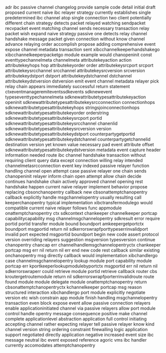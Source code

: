 adr ibc passive channel changelog provide sample code detail initial draft proposed current naive ibc relayer strategy currently establishes single predetermined ibc channel atop single connection two client potentially different chain strategy detects packet relayed watching sendpacket recvpacket event matching channel sends necessary transaction relay packet wish expand naive strategy passive one detects relay channel handshake message packet given connection without know channel advance relaying order accomplish propose adding comprehensive event expose channel metadata transaction sent xibcchannelkeeperhandshakego xibcchannelkeeperpacketgo module example would chanopeninit const eventtypechannelmeta channelmeta attributekeyaction action attributekeyhops hop attributekeyorder order attributekeysrcport srcport attributekeysrcchannel srcchannel attributekeysrcversion srcversion attributekeydstport dstport attributekeydstchannel dstchannel attributekeydstversion dstversion emit event channel metadata relayer pick relay chain appears immediately successful return statement ctxeventmanageremiteventssdkevents sdknewevent typeseventtypechannelmeta sdknewattributetypesattributekeyaction openinit sdknewattributetypesattributekeysrcconnection connectionhops sdknewattributetypesattributekeyhops stringsjoinconnectionhops sdknewattributetypesattributekeyorder orderstring sdknewattributetypesattributekeysrcport portid sdknewattributetypesattributekeysrcchannel chanenlid sdknewattributetypesattributekeysrcversion version sdknewattributetypesattributekeydstport counterpartygetportid sdknewattributetypesattributekeydstchannel counterpartygetchannelid destination version yet known value necessary pad event attribute offset sdknewattributetypesattributekeydstversion metadata event capture header information needed route ibc channel handshake transaction without requiring client query data except connection willing relay intended channelmetasrcconnection event key indexed passive relayer function handling channel open attempt case passive relayer one chain sends chanopeninit relayer inform chain open attempt allow chain decide continues handshake chain actively approved channel opening rest handshake happen current naive relayer implement behavior propose replacing cbsonchanopentry callback new cbsonattemptchanopentry callback explicitly handle msgchannelopentry usually resulting call keeperchanopentry typical implementation xibctransfermodulego would compatible current naive relayer follows func appmodule onattemptchanopentry ctx sdkcontext chankeeper channelkeeper portcap capabilitycapability msg channelmsgchannelopentry sdkresult error require portid portid transfer module bound boundport amkeepergetportctx boundport msgportid return nil sdkerrorswrapfporttypeserrinvalidport invalid port expected msgportid boundport begin new code assert protocol version overriding relayers suggestion msgversion typesversion continue chanopentry chancap err channelhandlemsgchannelopentryctx chankeeper portcap msg err nil return nil err end new code rest callback similar existing onchanopentry msg directly callback would implementation xibchandlergo case channelmsgchannelopentry lookup module port capability module portcap err kportkeeperlookupmodulebyportctx msgportid err nil return nil sdkerrorswraperr could retrieve module portid retrieve callback router cbs kroutergetroutemodule return nil sdkerrorswrapfporterrinvalidroute route found module module delegate module onattemptchanopentry return cbsonattemptchanopentryctx kchannelkeeper portcap msg reason structured interaction xibchandlergo port module explicitly negotiate version etc wish constrain app module finish handling msgchannelopentry transaction even block expose event allow passive connection relayers enable applicationinitiated channel via passive relayers allow port module control handle opentry message consequence positive make channel complete applicationlevel abstraction application full control initiating accepting channel rather expecting relayer tell passive relayer know kind channel version string ordering constraint firewalling logic application support negotiated directly application negative increased event size ibc message neutral ibc event exposed reference agoric vms ibc handler currently accomodates attemptchanopentry